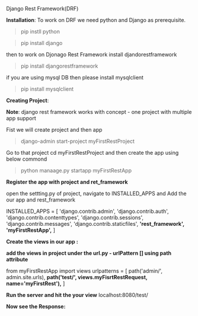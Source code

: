 Django Rest Framework(DRF)

**Installation**:
To work on DRF we need python and Django as prerequisite.
>pip instll python<Version>

>pip install django

then to work on Djonago Rest Framework install djandorestframework
>pip install djangorestframework

if you are using mysql DB then please install mysqlclient
>pip install mysqlclient

**Creating Project**: 

**Note**: django rest framework works with concept - one project with multiple app support

Fist we will create project and then app
>django-admin start-project myFirstRestProject

Go to that project cd myFirstRestProject and then create the app using below commond
>python manaage.py startapp myFirstRestApp

**Register the app with project and ret_framework**

open the settting.py of project, navigate to INSTALLED_APPS and Add the our app and rest_framework

INSTALLED_APPS = [
    'django.contrib.admin',
    'django.contrib.auth',
    'django.contrib.contenttypes',
    'django.contrib.sessions',
    'django.contrib.messages',
    'django.contrib.staticfiles',
    **'rest_framework',
    'myFirstRestApp',**
]

**Create the views in our app :**

**add the views in project under the url.py - urlPattern [] using path attribute**

from myFirstRestApp import views
urlpatterns = [
    path('admin/', admin.site.urls),
    **path('test/', views.myFisrtRestRequest, name='myFirstRest'),**
]

**Run the server and hit the your view**
localhost:8080/test/

**Now see the Response:**



